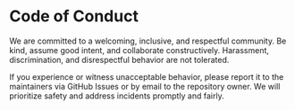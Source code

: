 # Code of Conduct

We are committed to a welcoming, inclusive, and respectful community. Be kind, assume good intent, and collaborate constructively. Harassment, discrimination, and disrespectful behavior are not tolerated.

If you experience or witness unacceptable behavior, please report it to the maintainers via GitHub Issues or by email to the repository owner. We will prioritize safety and address incidents promptly and fairly.

